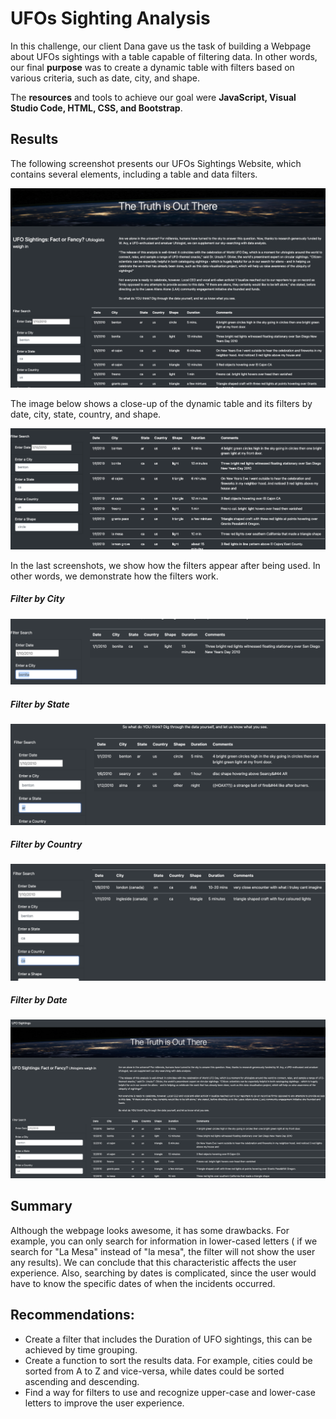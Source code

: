 # UFOs Sighting Analysis

In this challenge, our client Dana gave us the task of building a Webpage about UFOs sightings with a table capable of filtering data. In other words, our final **purpose** was to create a dynamic table with filters based on various criteria, such as date, city, and shape.

The **resources** and tools to achieve our goal were **JavaScript, Visual Studio Code, HTML, CSS, and Bootstrap**.

## Results

The following screenshot presents our UFOs Sightings Website, which contains several elements, including a table and data filters.

![Alt text](/Resources/1.png "imagen1")

The image below shows a close-up of the dynamic table and its filters by date, city, state, country, and shape.

![Alt text](/Resources/10.png "imagen10")

In the last screenshots, we show how the filters appear after being used. In other words, we demonstrate how the filters work.

##### Filter by City
![Alt text](/Resources/11.png "imagen2")

##### Filter by State
![Alt text](/Resources/7.png "imagen3")

##### Filter by Country
![Alt text](/Resources/5.png "imagen4")

##### Filter by Date
![Alt text](/Resources/9.png "imagen9")


## Summary

Although the webpage looks awesome, it has some drawbacks. For example, you can only search for information in lower-cased letters ( if we search for "La Mesa" instead of "la mesa", the filter will not show the user any results). We can conclude that this characteristic affects the user experience. Also, searching by dates is complicated, since the user would have to know the specific dates of when the incidents occurred. 

## Recommendations:

- Create a filter that includes the Duration of UFO sightings, this can be achieved by time grouping.
- Create a function to sort the results data. For example, cities could be sorted from A to Z and vice-versa, while dates could be sorted ascending and descending.
- Find a way for filters to use and recognize upper-case and lower-case letters to improve the user experience.
